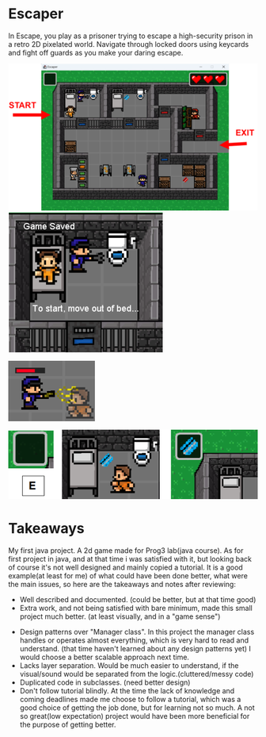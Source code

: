 # Escaper
In Escape, you play as a prisoner trying to escape a high-security prison in a retro 2D pixelated world. Navigate through locked doors using keycards and fight off guards as you make your daring escape.

![](escaper1.png)                    ![](escaper3.png)

![](escaper2.png)

![](escaper4.png)
# Takeaways
My first java project. A 2d game made for Prog3 lab(java course). As for first project in java, and at that time i was satisfied with it, but looking back of course it's not well designed and mainly copied a tutorial. It is a good example(at least for me) of what could have been done better, what were the main issues, so here are the takeaways and notes after reviewing:

+ Well described and documented. (could be better, but at that time good)
+ Extra work, and not being satisfied with bare minimum, made this small project much better. (at least visually, and in a "game sense")
  
- Design patterns over "Manager class". In this project the manager class handles or operates almost everything, which is very hard to read and understand. (that time haven't learned about any design patterns yet) I would choose a better scalable approach next time.
- Lacks layer separation. Would be much easier to understand, if the visual/sound would be separated from the logic.(cluttered/messy code)
- Duplicated code in subclasses. (need better design)
- Don't follow tutorial blindly. At the time the lack of knowledge and coming deadlines made me choose to follow a tutorial, which was a good choice of getting the job done, but for learning not so much. A not so great(low expectation) project would have been more beneficial for the purpose of getting better.
